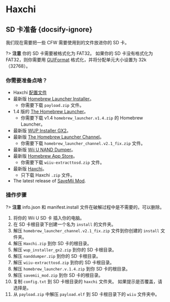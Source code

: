 # Haxchi

## SD 卡准备 {docsify-ignore}

我们现在需要把一些 CFW 需要使用到的文件放进你的 SD 卡。

?> **注意** 你的 SD 卡需要被格式化为 FAT32。 如果你的 SD 卡没有格式化为 FAT32，则你需要用 [GUIFormat](http://www.ridgecrop.demon.co.uk/index.htm?guiformat.htm) 格式化，并将分配单元大小设置为 32k（32768）。

### 你需要准备点啥？

- Haxchi <a href="docs/files/config.txt" download>配置文件</a>
- 最新版 [Homebrew Launcher Installer](https://github.com/wiiu-env/homebrew_launcher_installer/releases/latest)。
  - 你需要下载 `payload.zip` 文件。
- 1.4 版的 [The Homebrew Launcher](https://github.com/dimok789/homebrew_launcher/releases/tag/1.4)。
  - 你需要下载 v1.4 `homebrew_launcher.v1.4.zip` 的 Homebrew Launcher。
- 最新版 [WUP Installer GX2](http://wiiubru.com/appstore/zips/wup_installer_gx2.zip)。
- 最新版 [The Homebrew Launcher Channel](https://github.com/GaryOderNichts/homebrew_launcher/releases/tag/v2.1_fix)。
  - 你需要下载 `homebrew_launcher_channel.v2.1_fix.zip` 文件。
- 最新版 [Wii U NAND Dumper](https://github.com/koolkdev/wiiu-nanddumper/releases/latest)。
- 最新版 [Homebrew App Store](https://github.com/vgmoose/hbas/releases/latest)。
  - 你需要下载 `wiiu-extracttosd.zip` 文件。
- 最新版 [Haxchi](https://github.com/FIX94/haxchi/releases/latest)。
  - 只下载 Haxchi `.zip` 文件。
- The latest release of <a href="docs/files/SaveMii_Mod.zip" download>SaveMii Mod</a>.

### 操作步骤

?> **注意** info.json 和 manifest.install 文件在破解过程中是不需要的，可以删除。

1. 将你的 Wii U SD 卡 插入你的电脑。
1. 在 SD 卡根目录下创建一个名为 `install` 的文件夹。
1. 解压 `homebrew_launcher_channel.v2.1_fix.zip` 文件到你创建的 `install` 文件夹。
1. 解压 `Haxchi.zip` 到你 SD 卡的根目录。
1. 解压 `wup_installer_gx2.zip` 到你的 SD 卡根目录。
1. 解压 `nanddumper.zip` 到你的 SD 卡根目录。
1. 解压 `wiiu-extracttosd.zip` 到你的 SD 卡根目录。
1. 解压 `homebrew_launcher.v.1.4.zip` 到你 SD 卡的根目录。
1. 解压 `savemii_mod.zip` 到你 SD 卡的根目录。
1. 复制 `config.txt` 到 SD 卡根目录的 `haxchi` 文件夹。 如果提示是否覆盖，请选择是。
1. 从 `payload.zip` 中解压 `payload.elf` 到 SD 卡根目录下的 `wiiu` 文件夹中。